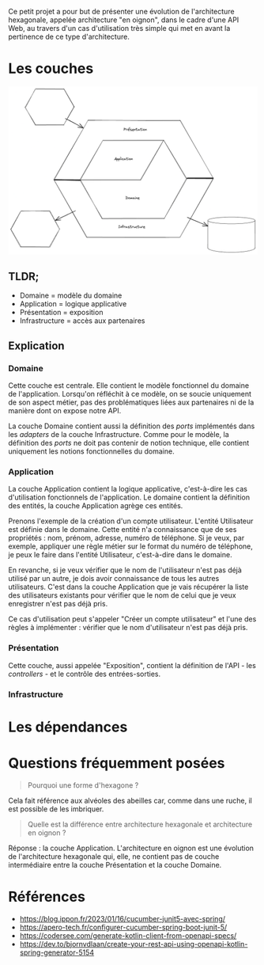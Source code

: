 Ce petit projet a pour but de présenter une évolution de l'architecture hexagonale, appelée architecture "en oignon", dans le cadre d'une API Web, au travers d'un cas d'utilisation très simple qui met en avant la pertinence de ce type d'architecture.

# Les couches

![](documentation/images/architecture-en-oignon.png)

## TLDR;

* Domaine = modèle du domaine
* Application = logique applicative
* Présentation = exposition
* Infrastructure = accès aux partenaires

## Explication

### Domaine

Cette couche est centrale. Elle contient le modèle fonctionnel du domaine de l'application. Lorsqu'on réfléchit à ce modèle, on se soucie uniquement de son aspect métier, pas des problématiques liées aux partenaires ni de la manière dont on expose notre API.

La couche Domaine contient aussi la définition des *ports* implémentés dans les *adapters* de la couche Infrastructure. Comme pour le modèle, la définition des *ports* ne doit pas contenir de notion technique, elle contient uniquement les notions fonctionnelles du domaine.

### Application

La couche Application contient la logique applicative, c'est-à-dire les cas d'utilisation fonctionnels de l'application. Le domaine contient la définition des entités, la couche Application agrège ces entités.

Prenons l'exemple de la création d'un compte utilisateur. L'entité Utilisateur est définie dans le domaine. Cette entité n'a connaissance que de ses propriétés : nom, prénom, adresse, numéro de téléphone. Si je veux, par exemple, appliquer une règle métier sur le format du numéro de téléphone, je peux le faire dans l'entité Utilisateur, c'est-à-dire dans le domaine.

En revanche, si je veux vérifier que le nom de l'utilisateur n'est pas déjà utilisé par un autre, je dois avoir connaissance de tous les autres utilisateurs. C'est dans la couche Application que je vais récupérer la liste des utilisateurs existants pour vérifier que le nom de celui que je veux enregistrer n'est pas déjà pris.

Ce cas d'utilisation peut s'appeler "Créer un compte utilisateur" et l'une des règles à implémenter : vérifier que le nom d'utilisateur n'est pas déjà pris.

### Présentation

Cette couche, aussi appelée "Exposition", contient la définition de l'API - les *controllers* - et le contrôle des entrées-sorties.

### Infrastructure

# Les dépendances

# Questions fréquemment posées

> Pourquoi une forme d'hexagone ?

Cela fait référence aux alvéoles des abeilles car, comme dans une ruche, il est possible de les imbriquer.

> Quelle est la différence entre architecture hexagonale et architecture en oignon ?

Réponse : la couche Application. L'architecture en oignon est une évolution de l'architecture hexagonale qui, elle, ne contient pas de couche intermédiaire entre la couche Présentation et la couche Domaine.

# Références

* https://blog.ippon.fr/2023/01/16/cucumber-junit5-avec-spring/
* https://apero-tech.fr/configurer-cucumber-spring-boot-junit-5/
* https://codersee.com/generate-kotlin-client-from-openapi-specs/
* https://dev.to/bjornvdlaan/create-your-rest-api-using-openapi-kotlin-spring-generator-5154

